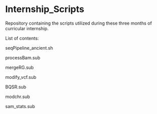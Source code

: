 # Internship_Scripts
Repository containing the scripts utilized during these three months of curricular internship.

List of contents:

seqPipeline_ancient.sh

processBam.sub

mergeRG.sub

modify_vcf.sub

BQSR.sub

modchr.sub

sam_stats.sub

